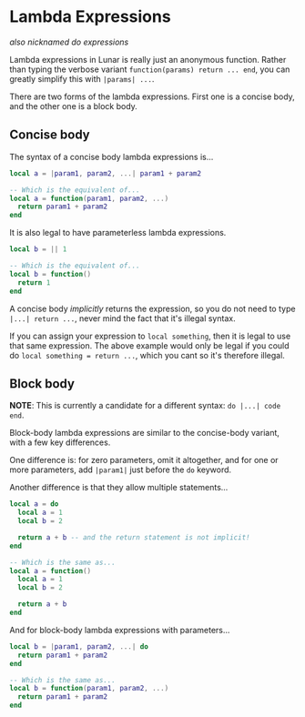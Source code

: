 # Lambda Expressions
*also nicknamed do expressions*

Lambda expressions in Lunar is really just an anonymous function. Rather than typing the verbose variant `function(params) return ... end`, you can greatly simplify this with `|params| ...`.

There are two forms of the lambda expressions. First one is a concise body, and the other one is a block body.

## Concise body
The syntax of a concise body lambda expressions is...
```lua
local a = |param1, param2, ...| param1 + param2

-- Which is the equivalent of...
local a = function(param1, param2, ...)
  return param1 + param2
end
```
It is also legal to have parameterless lambda expressions.
```lua
local b = || 1

-- Which is the equivalent of...
local b = function()
  return 1
end
```

A concise body *implicitly* returns the expression, so you do not need to type `|...| return ...`, never mind the fact that it's illegal syntax.

If you can assign your expression to `local something`, then it is legal to use that same expression. The above example would only be legal if you could do `local something = return ...`, which you cant so it's therefore illegal.

## Block body
**NOTE**: This is currently a candidate for a different syntax: `do |...| code end`.

Block-body lambda expressions are similar to the concise-body variant, with a few key differences.

One difference is: for zero parameters, omit it altogether, and for one or more parameters, add `|param1|` just before the `do` keyword.

Another difference is that they allow multiple statements...
```lua
local a = do
  local a = 1
  local b = 2

  return a + b -- and the return statement is not implicit!
end

-- Which is the same as...
local a = function()
  local a = 1
  local b = 2

  return a + b
end
```
And for block-body lambda expressions with parameters...
```lua
local b = |param1, param2, ...| do
  return param1 + param2
end

-- Which is the same as...
local b = function(param1, param2, ...)
  return param1 + param2
end
```
